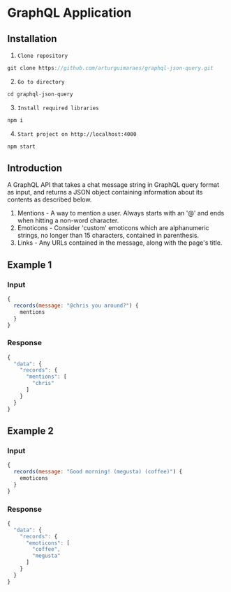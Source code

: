 # GraphQL Application

## Installation

1. `Clone repository`
```js 
git clone https://github.com/arturguimaraes/graphql-json-query.git 
```
2. `Go to directory`
```js 
cd graphql-json-query
```
3. `Install required libraries`
```js 
npm i
```
4. `Start project on http://localhost:4000`
```js 
npm start
```

## Introduction

A GraphQL API that takes a chat message string in GraphQL query format as input, and returns a JSON object containing information about its contents as described below.

1. Mentions - A way to mention a user. Always starts with an '@' and ends when hitting a non-word character.
2. Emoticons - Consider 'custom' emoticons which are alphanumeric strings, no longer than 15 characters, contained in parenthesis.
3. Links - Any URLs contained in the message, along with the page's title.

## Example 1
### Input
```js
{
  records(message: "@chris you around?") {
    mentions
  }
}
```
### Response
```js
{
  "data": {
    "records": {
      "mentions": [
        "chris"
      ]
    }
  }
}
```
## Example 2
### Input
```js
{
  records(message: "Good morning! (megusta) (coffee)") {
    emoticons
  }
}
```

### Response
```js
{
  "data": {
    "records": {
      "emoticons": [
        "coffee",
        "megusta"
      ]
    }
  }
}
```